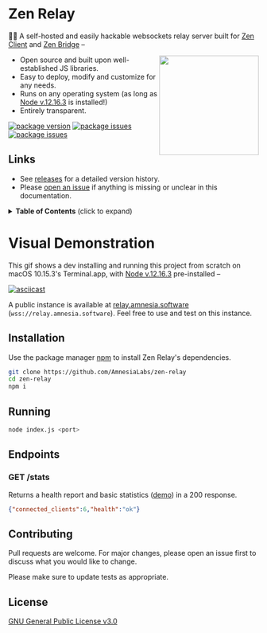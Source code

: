 # Zen Relay 

💬🧠 A self-hosted and easily hackable websockets relay server built for [Zen Client](https://github.com/AmnesiaLabs/zen-client) and [Zen Bridge](https://github.com/AmnesiaLabs/zen-bridge) –

<img align="right" src="https://i.imgur.com/zU5CCVS.gif" height="200">

- Open source and built upon well-established JS libraries.
- Easy to deploy, modify and customize for any needs.
- Runs on any operating system (as long as [Node v.12.16.3](https://nodejs.org/en/download/) is installed!)
- Entirely transparent.

[![package version](https://img.shields.io/github/package-json/v/AmnesiaLabs/zen-relay?color=g&label=version)](https://github.com/AmnesiaLabs/zen-relay)
[![package issues](https://img.shields.io/github/issues-raw/AmnesiaLabs/zen-relay)](https://github.com/AmnesiaLabs/zen-relay)
[![package issues](https://img.shields.io/github/issues-closed/AmnesiaLabs/zen-relay)](https://github.com/AmnesiaLabs/zen-relay)


## Links

- See [releases](https://github.com/AmnesiaLabs/zen-relay/releases) for a detailed version history.
- Please [open an issue](https://github.com/AmnesiaLabs/zen-relay/issues/new) if anything is missing or unclear in this
  documentation.

<details>
  <summary><strong>Table of Contents</strong> (click to expand)</summary>

<!-- toc -->

- [Visual Demonstration](#visual-demonstration)
- [Installation](#installation)
- [Running](#running)
- [Endpoints](#endpoints)
- [Contributing](#contributing)
- [License](#license)

<!-- tocstop -->

</details>

# Visual Demonstration

This gif shows a dev installing and running this project from scratch on macOS 10.15.3's Terminal.app, with [Node v.12.16.3](https://nodejs.org/en/download/) pre-installed –

[![asciicast](https://i.imgur.com/zU5CCVS.gif)](https://asciinema.org/a/J7LQKkyHUi1h6Xqav0b09Rjl1)

A public instance is available at [relay.amnesia.software](https://relay.amnesia.software) (`wss://relay.amnesia.software`). Feel free to use and test on this instance.

## Installation

Use the package manager [npm](https://npmjs.com) to install Zen Relay's dependencies.
```bash
git clone https://github.com/AmnesiaLabs/zen-relay
cd zen-relay
npm i
```

## Running

```bash
node index.js <port>
```


## Endpoints

### GET /stats

Returns a health report and basic statistics ([demo](https://relay.amnesia.software/stats)) in a 200 response.

```json
{"connected_clients":6,"health":"ok"}
```


## Contributing
Pull requests are welcome. For major changes, please open an issue first to discuss what you would like to change.

Please make sure to update tests as appropriate.

## License
[GNU General Public License v3.0](https://github.com/AmnesiaLabs/zen-relay/blob/master/LICENSE.md)
